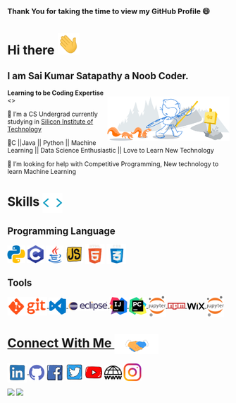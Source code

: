 ### Thank You for taking the time to view my GitHub Profile :smile: 
<h1> Hi there <img src="Assert/hi.gif" width="50px" align = 'cente' > 
</h1>
<h2>I am Sai Kumar Satapathy a Noob Coder.</h2>
<b>Learning to be Coding Expertise</b>
<br> 
<>
<img width="55%" align="right" alt="Github" src= 'Assert/git-header.svg' />


🔭 I’m a CS Undergrad currently studying in [Silicon Institute of Technology](https://www.silicon.ac.in/)

🌱C  ||Java  ||  Python  ||  Machine Learning  ||  Data Science Enthusiastic ||  Love to Learn New Technology 

🤔 I’m looking for help with  Competitive Programming,  New technology  to learn Machine Learning


<h1> Skills <img src='Assert/code.webp' width="45px" align ='center'> </h1>
<h2> Programming Language</h2>
<a href= https://github.com/kumar-sai-21?tab=repositories&q=&type=&language=python&sort= ><img src='Assert/python.svg' width=40 align= center></a>
<a href= https://github.com/kumar-sai-21?tab=repositories&q=&type=&language=c&sort=><img src='Assert/c.svg' width=40 align= center></a>
<a href= https://github.com/kumar-sai-21?tab=repositories&q=&type=&language=java&sort=><img src='Assert/java.svg' width=40 align= center></a>
<a href=https://github.com/kumar-sai-21?tab=repositories&q=&type=&language=javascript&sort=><img src='Assert/js.webp' width=40 align= center></a> 
<a href=https://github.com/kumar-sai-21?tab=repositories&q=&type=&html&sort=><img src='Assert/html.gif' width=45 align= center></a> 
<a href=https://github.com/kumar-sai-21?tab=repositories&q=&type=&html&sort=><img src='Assert/css.gif' width=45 align= center> </a>

<h2> Tools</h2>
<a href ='https://github.com/kumar-sai-21'/><img src= "Assert/git.gif" width='90' align='center'>
<img src= "Assert/vscode.webp" width='40' align='center'> 
<img src= "Assert/Eclipse.svg" width='90' align='center'> 
<img src= "Assert/Intellij.svg" width='40'align='center'>
<img src= "Assert/pycharm.svg" width='40' align='center'> 
<img src= "Assert/jupyter.png" width='40' align='center'>
<img src= "Assert/npm.svg" width='40' align='center'> 
<img src= "Assert/wix.png" width='40' align='center'> 
<img src= "Assert/jupyter.png" width='40' align='center'>

<h1> Connect With Me <img src='Assert/handshake.gif' width="100px" align = center> </h1>

<a href = 'https://www.linkedin.com/in/sai-kumar-satapathy-212544173/'><img width =45px align = 'center' src="Assert/linkedin.gif">
</a> <a href = 'https://github.com/kumar-sai-21'><img width =35px align = 'center' src="Assert/github.svg"></a>
<a href = 'https://www.facebook.com/profile.php?id=100005693494778'><img width =40px align = 'center' src="Assert/fb.webp"></a>
<a href = 'https://www.twitter.com/itz_SaiKumar'><img width =40px align = 'center' src="Assert/twitter.webp"></a>
<a href = 'https://www.youtube.com/channel/UCW7Za-LRrUqWgroZR-T5WWg'><img width =40px align = 'center' src="Assert/yt.webp"></a>
<a href = 'https://saikumarsatapathy4.wixsite.com/saikumar'><img width =40px align = 'center' src="Assert/portfolio.png"></a>
<a href = 'https://saikumarsatapathy4.wixsite.com/saikumar'><img width =40px align = 'center' src="Assert/instagram.svg"></a>
              
              
              
<img src="https://github-readme-stats.vercel.app/api?username=kumar-sai-21&show_icons=true&theme=gotham" />


<img src="https://github-readme-stats.vercel.app/api/top-langs/?username=kumar-sai-21&theme=default"/>

<!--
**kumar-sai-21/kumar-sai-21** is a ✨ _special_ ✨ repository because its `README.md` (this file) appears on your GitHub profile.
-->
